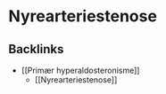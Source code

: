 # Nyrearteriestenose
## Backlinks
* [[Primær hyperaldosteronisme]]
	* [[Nyrearteriestenose]]

<!-- #anki/deck/Medicine# #anki/tag/med/Nephrology -->

<!-- {BearID:826A53D3-C4B9-4051-8405-8ACE5CDB5202-1012-0000095414621802} -->
